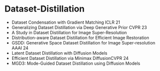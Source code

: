# Dataset-Distillation

- Dataset Condensation with Gradient Matching ICLR 21
- Generalizing Dataset Distillation via Deep Generative Prior CVPR 23
- A Study in Dataset Distillation for Image Super-Resolution
- Distribution-aware Dataset Distillation for Efficient Image Restoration
- GSDD: Generative Space Dataset Distillation for Image Super-resolution AAAI 24
- Latent Dataset Distillation with Diffusion Models
- Efficient Dataset Distillation via Minimax DiffusionCVPR 24
- MGD3: Mode-Guided Dataset Distillation using Diffusion Models



